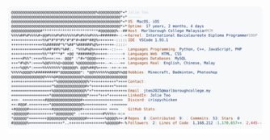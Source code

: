 <a href="https://github.com/Crispy2chickens">
  <picture>
    <source media="(prefers-color-scheme: dark)" srcset="https://raw.githubusercontent.com/Crispy2chickens/Crispy2chickens/main/dark_mode.svg">
    <img alt="Andrew Grant's GitHub Profile README" src="https://raw.githubusercontent.com/Crispy2chickens/Crispy2chickens/main/light_mode.svg">
  </picture>
</a>
